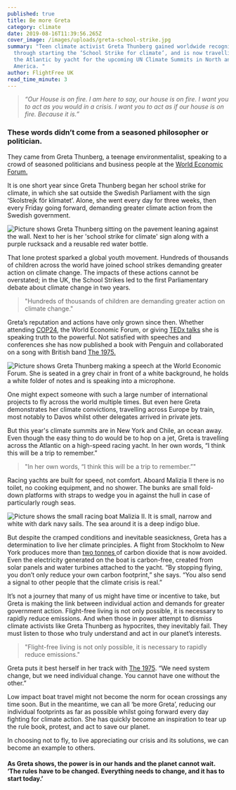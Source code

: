 ```yaml
---
published: true
title: Be more Greta
category: climate
date: 2019-08-16T11:39:56.265Z
cover_image: /images/uploads/greta-school-strike.jpg
summary: "Teen climate activist Greta Thunberg gained worldwide recognition
  through starting the ‘School Strike for climate’, and is now travelling across
  the Atlantic by yacht for the upcoming UN Climate Summits in North and South
  America. "
author: FlightFree UK
read_time_minute: 3
---
```

> *“Our House is on fire. I am here to say, our house is on fire. I want you to act as you would in a crisis. I want you to act as if our house is on fire. Because it is.”* 

### These words didn’t come from a seasoned philosopher or politician.

They came from Greta Thunberg, a teenage environmentalist, speaking to a crowd of seasoned politicians and business people at the [World Economic Forum. ](https://www.youtube.com/watch?v=M7dVF9xylaw)

It is one short year since Greta Thunberg began her school strike for climate, in which she sat outside the Swedish Parliament with the sign ‘Skolstrejk för klimatet’. Alone, she went every day for three weeks, then every Friday going forward, demanding greater climate action from the Swedish government. 

![Picture shows Greta Thunberg sitting on the pavement leaning against the wall. Next to her is her 'school strike for climate' sign along with a purple rucksack and a reusable red water bottle. ](/images/uploads/greta-thunberg_1.jpg "Greta Thunberg sits outside the Swedish parliament, on her ‘school strike for climate (Source: CULTBIZZTECH)   ")

That lone protest sparked a global youth movement. Hundreds of thousands of children across the world have joined school strikes demanding greater action on climate change. The impacts of these actions cannot be overstated; in the UK, the School Strikes led to the first Parliamentary debate about climate change in two years. 

> "Hundreds of thousands of children are demanding greater action on climate change."

Greta’s reputation and actions have only grown since then. Whether attending [COP24](https://www.youtube.com/watch?v=VFkQSGyeCWg), the World Economic Forum, or giving [TEDx talks](https://www.youtube.com/watch?v=EAmmUIEsN9A) she is speaking truth to the powerful. Not satisfied with speeches and conferences she has now published a book with Penguin and collaborated on a song with British band [The 1975. ](https://www.youtube.com/watch?v=_5z7k9ruxlU)

![Picture shows Greta Thunberg making a speech at the World Economic Forum. She is seated in a grey chair in front of a white background, he holds a white folder of notes and is speaking into a microphone. ](/images/uploads/capradio-greta-thunberg-world-economic-forum.jpg "Thunberg speaking at the World Economic Forum (Source: capradio)")

One might expect someone with such a large number of international projects to fly across the world multiple times. But even here Greta demonstrates her climate convictions, travelling across Europe by train, most notably to Davos whilst other delegates arrived in private jets. 

But this year's climate summits are in New York and Chile, an ocean away. Even though the easy thing to do would be to hop on a jet, Greta is travelling across the Atlantic on a high-speed racing yacht. In her own words, “I think this will be a trip to remember.” 

> "In her own words, “I think this will be a trip to remember.”"

Racing yachts are built for speed, not comfort. Aboard Malizia II there is no toilet, no cooking equipment, and no shower. The bunks are small fold-down platforms with straps to wedge you in against the hull in case of particularly rough seas. 

![Picture shows the small racing boat Malizia II. It is small, narrow and white with dark navy sails. The sea around it is a deep indigo blue. ](/images/uploads/racing-boat-malizia-ii-daily-mail.jpg "The racing boat Malizia II (Source: Daily Mail)   ")

But despite the cramped conditions and inevitable seasickness, Greta has a determination to live her climate principles. A flight from Stockholm to New York produces more than [two tonnes ](http://flightemissionmap.org/)of carbon dioxide that is now avoided. Even the electricity generated on the boat is carbon-free, created from solar panels and water turbines attached to the yacht. “By stopping flying, you don’t only reduce your own carbon footprint,” she says. “You also send a signal to other people that the climate crisis is real.”

It’s not a journey that many of us might have time or incentive to take, but Greta is making the link between individual action and demands for greater government action. Flight-free living is not only possible, it is necessary to rapidly reduce emissions. And when those in power attempt to dismiss climate activists like Greta Thunberg as hypocrites, they inevitably fail. They must listen to those who truly understand and act in our planet’s interests.

> "Flight-free living is not only possible, it is necessary to rapidly reduce emissions."

Greta puts it best herself in her track with [The 1975](https://www.youtube.com/watch?v=_5z7k9ruxlU). “We need system change, but we need individual change. You cannot have one without the other.”

Low impact boat travel might not become the norm for ocean crossings any time soon. But in the meantime, we can all ‘be more Greta’, reducing our individual footprints as far as possible whilst going forward every day fighting for climate action. She has quickly become an inspiration to tear up the rule book, protest, and act to save our planet. 

In choosing not to fly, to live appreciating our crisis and its solutions, we can become an example to others.

#### As Greta shows, the power is in our hands and the planet cannot wait. ‘The rules have to be changed. Everything needs to change, and it has to start today.’